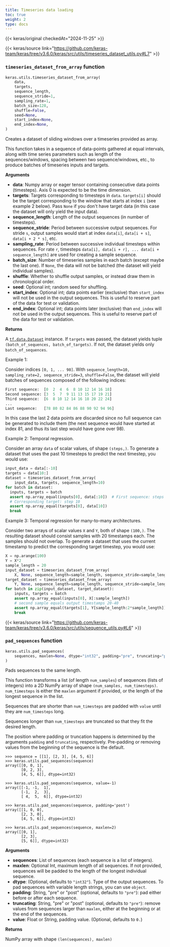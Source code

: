 ```yaml
---
title: Timeseries data loading
toc: true
weight: 2
type: docs
---
```


{{< keras/original checkedAt="2024-11-25" >}}

{{< keras/source link="https://github.com/keras-team/keras/tree/v3.6.0/keras/src/utils/timeseries_dataset_utils.py#L7" >}}

### `timeseries_dataset_from_array` function

```python
keras.utils.timeseries_dataset_from_array(
    data,
    targets,
    sequence_length,
    sequence_stride=1,
    sampling_rate=1,
    batch_size=128,
    shuffle=False,
    seed=None,
    start_index=None,
    end_index=None,
)
```

Creates a dataset of sliding windows over a timeseries provided as array.

This function takes in a sequence of data-points gathered at
equal intervals, along with time series parameters such as
length of the sequences/windows, spacing between two sequence/windows, etc.,
to produce batches of timeseries inputs and targets.

**Arguments**

- **data**: Numpy array or eager tensor
  containing consecutive data points (timesteps).
  Axis 0 is expected to be the time dimension.
- **targets**: Targets corresponding to timesteps in `data`.
  `targets[i]` should be the target
  corresponding to the window that starts at index `i`
  (see example 2 below).
  Pass `None` if you don't have target data (in this case the dataset
  will only yield the input data).
- **sequence_length**: Length of the output sequences
  (in number of timesteps).
- **sequence_stride**: Period between successive output sequences.
  For stride `s`, output samples would
  start at index `data[i]`, `data[i + s]`, `data[i + 2 * s]`, etc.
- **sampling_rate**: Period between successive individual timesteps
  within sequences. For rate `r`, timesteps
  `data[i], data[i + r], ... data[i + sequence_length]`
  are used for creating a sample sequence.
- **batch_size**: Number of timeseries samples in each batch
  (except maybe the last one). If `None`, the data will not be batched
  (the dataset will yield individual samples).
- **shuffle**: Whether to shuffle output samples,
  or instead draw them in chronological order.
- **seed**: Optional int; random seed for shuffling.
- **start_index**: Optional int; data points earlier (exclusive)
  than `start_index` will not be used
  in the output sequences. This is useful to reserve part of the
  data for test or validation.
- **end_index**: Optional int; data points later (exclusive) than `end_index`
  will not be used in the output sequences.
  This is useful to reserve part of the data for test or validation.

**Returns**

A [`tf.data.Dataset`](https://www.tensorflow.org/api_docs/python/tf/data/Dataset) instance. If `targets` was passed, the dataset yields
tuple `(batch_of_sequences, batch_of_targets)`. If not, the dataset yields
only `batch_of_sequences`.

Example 1:

Consider indices `[0, 1, ... 98]`.
With `sequence_length=10, sampling_rate=2, sequence_stride=3`,
`shuffle=False`, the dataset will yield batches of sequences
composed of the following indices:

```python
First sequence:  [0  2  4  6  8 10 12 14 16 18]
Second sequence: [3  5  7  9 11 13 15 17 19 21]
Third sequence:  [6  8 10 12 14 16 18 20 22 24]
...
Last sequence:   [78 80 82 84 86 88 90 92 94 96]
```

In this case the last 2 data points are discarded since no full sequence
can be generated to include them (the next sequence would have started
at index 81, and thus its last step would have gone over 98).

Example 2: Temporal regression.

Consider an array `data` of scalar values, of shape `(steps,)`.
To generate a dataset that uses the past 10
timesteps to predict the next timestep, you would use:

```python
input_data = data[:-10]
targets = data[10:]
dataset = timeseries_dataset_from_array(
    input_data, targets, sequence_length=10)
for batch in dataset:
  inputs, targets = batch
  assert np.array_equal(inputs[0], data[:10])  # First sequence: steps [0-9]
  # Corresponding target: step 10
  assert np.array_equal(targets[0], data[10])
  break
```

Example 3: Temporal regression for many-to-many architectures.

Consider two arrays of scalar values `X` and `Y`,
both of shape `(100,)`. The resulting dataset should consist samples with
20 timestamps each. The samples should not overlap.
To generate a dataset that uses the current timestamp
to predict the corresponding target timestep, you would use:

```python
X = np.arange(100)
Y = X*2
sample_length = 20
input_dataset = timeseries_dataset_from_array(
    X, None, sequence_length=sample_length, sequence_stride=sample_length)
target_dataset = timeseries_dataset_from_array(
    Y, None, sequence_length=sample_length, sequence_stride=sample_length)
for batch in zip(input_dataset, target_dataset):
    inputs, targets = batch
    assert np.array_equal(inputs[0], X[:sample_length])
    # second sample equals output timestamps 20-40
    assert np.array_equal(targets[1], Y[sample_length:2*sample_length])
    break
```

{{< keras/source link="https://github.com/keras-team/keras/tree/v3.6.0/keras/src/utils/sequence_utils.py#L6" >}}

### `pad_sequences` function

```python
keras.utils.pad_sequences(
    sequences, maxlen=None, dtype="int32", padding="pre", truncating="pre", value=0.0
)
```

Pads sequences to the same length.

This function transforms a list (of length `num_samples`)
of sequences (lists of integers)
into a 2D NumPy array of shape `(num_samples, num_timesteps)`.
`num_timesteps` is either the `maxlen` argument if provided,
or the length of the longest sequence in the list.

Sequences that are shorter than `num_timesteps`
are padded with `value` until they are `num_timesteps` long.

Sequences longer than `num_timesteps` are truncated
so that they fit the desired length.

The position where padding or truncation happens is determined by
the arguments `padding` and `truncating`, respectively.
Pre-padding or removing values from the beginning of the sequence is the
default.

```console
>>> sequence = [[1], [2, 3], [4, 5, 6]]
>>> keras.utils.pad_sequences(sequence)
array([[0, 0, 1],
       [0, 2, 3],
       [4, 5, 6]], dtype=int32)
```

```console
>>> keras.utils.pad_sequences(sequence, value=-1)
array([[-1, -1,  1],
       [-1,  2,  3],
       [ 4,  5,  6]], dtype=int32)
```

```console
>>> keras.utils.pad_sequences(sequence, padding='post')
array([[1, 0, 0],
       [2, 3, 0],
       [4, 5, 6]], dtype=int32)
```

```console
>>> keras.utils.pad_sequences(sequence, maxlen=2)
array([[0, 1],
       [2, 3],
       [5, 6]], dtype=int32)
```

**Arguments**

- **sequences**: List of sequences (each sequence is a list of integers).
- **maxlen**: Optional Int, maximum length of all sequences. If not provided,
  sequences will be padded to the length of the longest individual
  sequence.
- **dtype**: (Optional, defaults to `"int32"`). Type of the output sequences.
  To pad sequences with variable length strings, you can use `object`.
- **padding**: String, "pre" or "post" (optional, defaults to `"pre"`):
  pad either before or after each sequence.
- **truncating**: String, "pre" or "post" (optional, defaults to `"pre"`):
  remove values from sequences larger than
  `maxlen`, either at the beginning or at the end of the sequences.
- **value**: Float or String, padding value. (Optional, defaults to `0.`)

**Returns**

NumPy array with shape `(len(sequences), maxlen)`
